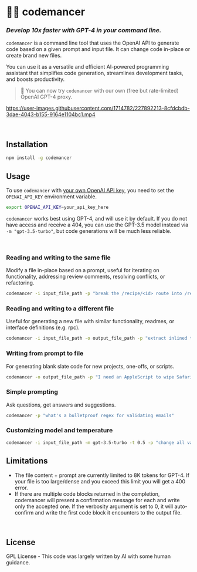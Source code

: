 # 🧙‍♂ codemancer

### _Develop 10x faster with GPT-4 in your command line._

`codemancer` is a command line tool that uses the OpenAI API to generate code based on a given prompt and input file. It can change code in-place or create brand new files.

You can use it as a versatile and efficient AI-powered programming assistant that simplifies code generation, streamlines development tasks, and boosts productivity.

> 💫 You can now try `codemancer` with our own (free but rate-limited) OpenAI GPT-4 proxy.

https://user-images.githubusercontent.com/1714782/227892213-8cfdcbdb-3dae-4043-b155-9164e1104bc1.mp4

<br />

## Installation

```bash
npm install -g codemancer
```

## Usage

To use `codemancer` with [your own OpenAI API key](https://platform.openai.com/account/api-keys), you need to set the `OPENAI_API_KEY` environment variable.

```bash
export OPENAI_API_KEY=your_api_key_here
```

`codemancer` works best using GPT-4, and will use it by default. If you do not have access and receive a 404, you can use the GPT-3.5 model instead via `-m "gpt-3.5-turbo"`, but code generations will be much less reliable.

<br />

### Reading and writing to the same file

Modify a file in-place based on a prompt, useful for iterating on functionality, addressing review comments, resolving conflicts, or refactoring.

```bash
codemancer -i input_file_path -p "break the /recipe/<id> route into /recipe/<id>/info and /recipe/<id>/image"
```

### Reading and writing to a different file

Useful for generating a new file with similar functionality, readmes, or interface definitions (e.g. rpc).

```bash
codemancer -i input_file_path -o output_file_path -p "extract inlined types into interfaces in a separate file"
```

### Writing from prompt to file

For generating blank slate code for new projects, one-offs, or scripts.

```bash
codemancer -o output_file_path -p "I need an AppleScript to wipe Safari history on restart"
```

### Simple prompting

Ask questions, get answers and suggestions.

```bash
codemancer -p "what's a bulletproof regex for validating emails"
```

### Customizing model and temperature

```bash
codemancer -i input_file_path -m gpt-3.5-turbo -t 0.5 -p "change all variable names to obscure animals"
```

## Limitations

- The file content + prompt are currently limited to 8K tokens for GPT-4. If your file is too large/dense and you exceed this limit you will get a 400 error.
- If there are multiple code blocks returned in the completion, codemancer will present a confirmation message for each and write only the accepted one. If the verbosity argument is set to 0, it will auto-confirm and write the first code block it encounters to the output file.

<br />

## License

GPL License - This code was largely written by AI with some human guidance.

<br />
